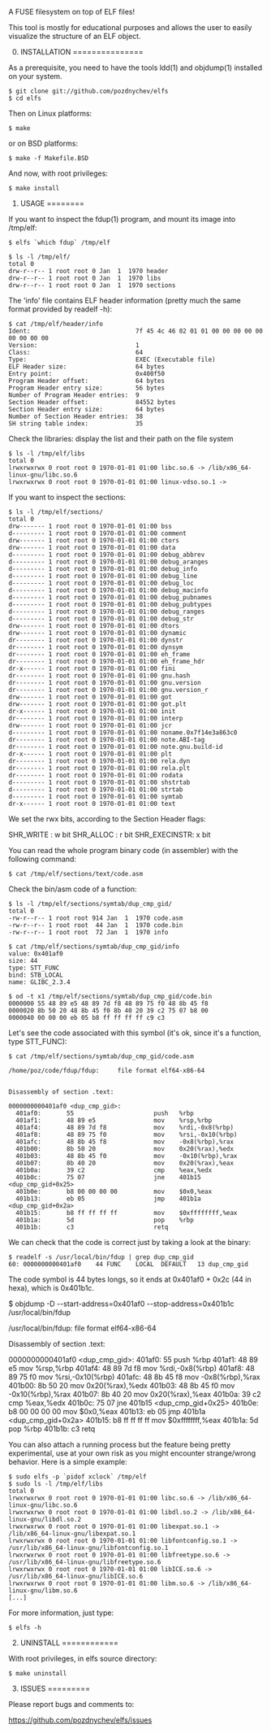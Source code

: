 A FUSE filesystem on top of ELF files!

This tool is mostly for educational purposes and allows the user to easily visualize
the structure of an ELF object.

0. INSTALLATION
===============

As a prerequisite, you need to have the tools ldd(1) and objdump(1) installed
on your system.

    $ git clone git://github.com/pozdnychev/elfs
    $ cd elfs

Then on Linux platforms:

    $ make

or on BSD platforms:

    $ make -f Makefile.BSD

And now, with root privileges:

    $ make install

1. USAGE
========

If you want to inspect the fdup(1) program, and mount its image into /tmp/elf:

    $ elfs `which fdup` /tmp/elf

    $ ls -l /tmp/elf/
    total 0
    drw-r--r-- 1 root root 0 Jan  1  1970 header
    drw-r--r-- 1 root root 0 Jan  1  1970 libs
    drw-r--r-- 1 root root 0 Jan  1  1970 sections

The 'info' file contains ELF header information (pretty much the same format provided by readelf -h):

    $ cat /tmp/elf/header/info
    Ident:                             7f 45 4c 46 02 01 01 00 00 00 00 00 00 00 00 00
    Version:                           1
    Class:                             64
    Type:                              EXEC (Executable file)
    ELF Header size:                   64 bytes
    Entry point:                       0x400f50
    Program Header offset:             64 bytes
    Program Header entry size:         56 bytes
    Number of Program Header entries:  9
    Section Header offset:             84552 bytes
    Section Header entry size:         64 bytes
    Number of Section Header entries:  38
    SH string table index:             35

Check the libraries: display the list and their path on the file system

    $ ls -l /tmp/elf/libs
    total 0
    lrwxrwxrwx 0 root root 0 1970-01-01 01:00 libc.so.6 -> /lib/x86_64-linux-gnu/libc.so.6
    lrwxrwxrwx 0 root root 0 1970-01-01 01:00 linux-vdso.so.1 ->


If you want to inspect the sections:

    $ ls -l /tmp/elf/sections/
    total 0
    drw------- 1 root root 0 1970-01-01 01:00 bss
    d--------- 1 root root 0 1970-01-01 01:00 comment
    drw------- 1 root root 0 1970-01-01 01:00 ctors
    drw------- 1 root root 0 1970-01-01 01:00 data
    d--------- 1 root root 0 1970-01-01 01:00 debug_abbrev
    d--------- 1 root root 0 1970-01-01 01:00 debug_aranges
    d--------- 1 root root 0 1970-01-01 01:00 debug_info
    d--------- 1 root root 0 1970-01-01 01:00 debug_line
    d--------- 1 root root 0 1970-01-01 01:00 debug_loc
    d--------- 1 root root 0 1970-01-01 01:00 debug_macinfo
    d--------- 1 root root 0 1970-01-01 01:00 debug_pubnames
    d--------- 1 root root 0 1970-01-01 01:00 debug_pubtypes
    d--------- 1 root root 0 1970-01-01 01:00 debug_ranges
    d--------- 1 root root 0 1970-01-01 01:00 debug_str
    drw------- 1 root root 0 1970-01-01 01:00 dtors
    drw------- 1 root root 0 1970-01-01 01:00 dynamic
    dr-------- 1 root root 0 1970-01-01 01:00 dynstr
    dr-------- 1 root root 0 1970-01-01 01:00 dynsym
    dr-------- 1 root root 0 1970-01-01 01:00 eh_frame
    dr-------- 1 root root 0 1970-01-01 01:00 eh_frame_hdr
    dr-x------ 1 root root 0 1970-01-01 01:00 fini
    dr-------- 1 root root 0 1970-01-01 01:00 gnu.hash
    dr-------- 1 root root 0 1970-01-01 01:00 gnu.version
    dr-------- 1 root root 0 1970-01-01 01:00 gnu.version_r
    drw------- 1 root root 0 1970-01-01 01:00 got
    drw------- 1 root root 0 1970-01-01 01:00 got.plt
    dr-x------ 1 root root 0 1970-01-01 01:00 init
    dr-------- 1 root root 0 1970-01-01 01:00 interp
    drw------- 1 root root 0 1970-01-01 01:00 jcr
    d--------- 1 root root 0 1970-01-01 01:00 noname.0x7f14e3a863c0
    dr-------- 1 root root 0 1970-01-01 01:00 note.ABI-tag
    dr-------- 1 root root 0 1970-01-01 01:00 note.gnu.build-id
    dr-x------ 1 root root 0 1970-01-01 01:00 plt
    dr-------- 1 root root 0 1970-01-01 01:00 rela.dyn
    dr-------- 1 root root 0 1970-01-01 01:00 rela.plt
    dr-------- 1 root root 0 1970-01-01 01:00 rodata
    d--------- 1 root root 0 1970-01-01 01:00 shstrtab
    d--------- 1 root root 0 1970-01-01 01:00 strtab
    d--------- 1 root root 0 1970-01-01 01:00 symtab
    dr-x------ 1 root root 0 1970-01-01 01:00 text


We set the rwx bits, according to the Section Header flags:

   SHR_WRITE    : w bit
   SHR_ALLOC    : r bit
   SHR_EXECINSTR: x bit


You can read the whole program binary code (in assembler) with the following command:

    $ cat /tmp/elf/sections/text/code.asm


Check the bin/asm code of a function:

    $ ls -l /tmp/elf/sections/symtab/dup_cmp_gid/
    total 0
    -rw-r--r-- 1 root root 914 Jan  1  1970 code.asm
    -rw-r--r-- 1 root root  44 Jan  1  1970 code.bin
    -rw-r--r-- 1 root root  72 Jan  1  1970 info

    $ cat /tmp/elf/sections/symtab/dup_cmp_gid/info
    value: 0x401af0
    size: 44
    type: STT_FUNC
    bind: STB_LOCAL
    name: GLIBC_2.3.4

    $ od -t x1 /tmp/elf/sections/symtab/dup_cmp_gid/code.bin
    0000000 55 48 89 e5 48 89 7d f8 48 89 75 f0 48 8b 45 f8
    0000020 8b 50 20 48 8b 45 f0 8b 40 20 39 c2 75 07 b8 00
    0000040 00 00 00 eb 05 b8 ff ff ff ff c9 c3


Let's see the code associated with this symbol (it's ok, since it's a function,
type STT_FUNC):

    $ cat /tmp/elf/sections/symtab/dup_cmp_gid/code.asm

    /home/poz/code/fdup/fdup:     file format elf64-x86-64


    Disassembly of section .text:

    0000000000401af0 <dup_cmp_gid>:
      401af0:       55                      push   %rbp
      401af1:       48 89 e5                mov    %rsp,%rbp
      401af4:       48 89 7d f8             mov    %rdi,-0x8(%rbp)
      401af8:       48 89 75 f0             mov    %rsi,-0x10(%rbp)
      401afc:       48 8b 45 f8             mov    -0x8(%rbp),%rax
      401b00:       8b 50 20                mov    0x20(%rax),%edx
      401b03:       48 8b 45 f0             mov    -0x10(%rbp),%rax
      401b07:       8b 40 20                mov    0x20(%rax),%eax
      401b0a:       39 c2                   cmp    %eax,%edx
      401b0c:       75 07                   jne    401b15 <dup_cmp_gid+0x25>
      401b0e:       b8 00 00 00 00          mov    $0x0,%eax
      401b13:       eb 05                   jmp    401b1a <dup_cmp_gid+0x2a>
      401b15:       b8 ff ff ff ff          mov    $0xffffffff,%eax
      401b1a:       5d                      pop    %rbp
      401b1b:       c3                      retq

We can check that the code is correct just by taking a look at the binary:

    $ readelf -s /usr/local/bin/fdup | grep dup_cmp_gid
    60: 0000000000401af0    44 FUNC    LOCAL  DEFAULT   13 dup_cmp_gid

The code symbol is 44 bytes longs, so it ends at 0x401af0 + 0x2c (44 in hexa), which
is 0x401b1c.

   $ objdump -D --start-address=0x401af0 --stop-address=0x401b1c /usr/local/bin/fdup

   /usr/local/bin/fdup:     file format elf64-x86-64


   Disassembly of section .text:

   0000000000401af0 <dup_cmp_gid>:
     401af0:       55                      push   %rbp
     401af1:       48 89 e5                mov    %rsp,%rbp
     401af4:       48 89 7d f8             mov    %rdi,-0x8(%rbp)
     401af8:       48 89 75 f0             mov    %rsi,-0x10(%rbp)
     401afc:       48 8b 45 f8             mov    -0x8(%rbp),%rax
     401b00:       8b 50 20                mov    0x20(%rax),%edx
     401b03:       48 8b 45 f0             mov    -0x10(%rbp),%rax
     401b07:       8b 40 20                mov    0x20(%rax),%eax
     401b0a:       39 c2                   cmp    %eax,%edx
     401b0c:       75 07                   jne    401b15 <dup_cmp_gid+0x25>
     401b0e:       b8 00 00 00 00          mov    $0x0,%eax
     401b13:       eb 05                   jmp    401b1a <dup_cmp_gid+0x2a>
     401b15:       b8 ff ff ff ff          mov    $0xffffffff,%eax
     401b1a:       5d                      pop    %rbp
     401b1b:       c3                      retq


You can also attach a running process but the feature being pretty experimental,
use at your own risk as you might encounter strange/wrong behavior.  Here is a simple example:

    $ sudo elfs -p `pidof xclock` /tmp/elf
    $ sudo ls -l /tmp/elf/libs
    total 0
    lrwxrwxrwx 0 root root 0 1970-01-01 01:00 libc.so.6 -> /lib/x86_64-linux-gnu/libc.so.6
    lrwxrwxrwx 0 root root 0 1970-01-01 01:00 libdl.so.2 -> /lib/x86_64-linux-gnu/libdl.so.2
    lrwxrwxrwx 0 root root 0 1970-01-01 01:00 libexpat.so.1 -> /lib/x86_64-linux-gnu/libexpat.so.1
    lrwxrwxrwx 0 root root 0 1970-01-01 01:00 libfontconfig.so.1 -> /usr/lib/x86_64-linux-gnu/libfontconfig.so.1
    lrwxrwxrwx 0 root root 0 1970-01-01 01:00 libfreetype.so.6 -> /usr/lib/x86_64-linux-gnu/libfreetype.so.6
    lrwxrwxrwx 0 root root 0 1970-01-01 01:00 libICE.so.6 -> /usr/lib/x86_64-linux-gnu/libICE.so.6
    lrwxrwxrwx 0 root root 0 1970-01-01 01:00 libm.so.6 -> /lib/x86_64-linux-gnu/libm.so.6
    [...]


For more information, just type:

    $ elfs -h


2. UNINSTALL
============

With root privileges, in elfs source directory:

    $ make uninstall

3. ISSUES
=========

Please report bugs and comments to:

https://github.com/pozdnychev/elfs/issues
